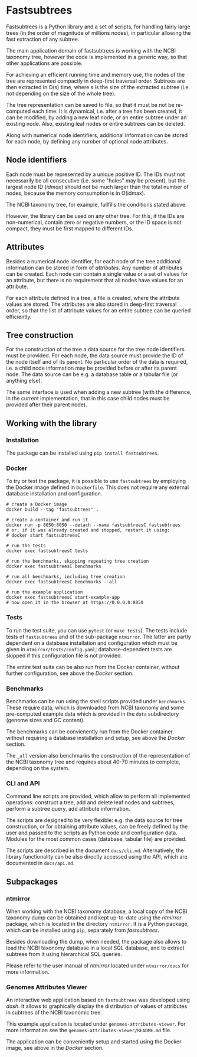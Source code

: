 # Fastsubtrees

Fastsubtrees is a Python library and a set of scripts, for handling fairly
large trees (in the order of magnitude of millions nodes), in particular
allowing the fast extraction of any subtree.

The main application domain of fastsubtrees is working with the NCBI taxonomy
tree, however the code is implemented in a generic way, so that other
applications are possible.

For achieving an efficient running time and memory use, the nodes of the tree
are represented compactly in deep-first traversal order.
Subtrees are then extracted in O(s) time, where s is the size of the extracted
subtree (i.e. not depending on the size of the whole tree).

The tree representation can be saved to file, so that it must be not be
re-computed each time. It is dynamical, i.e. after a tree has been created,
it can be modified, by adding a new leaf node,
or an entire subtree under an existing node. Also, existing leaf nodes or
entire subtrees can be deleted.

Along with numerical node identifiers, additional
information can be stored for each node, by defining any number of optional
node attributes.

## Node identifiers

Each node must be represented by a unique positive ID. The IDs must not
necessarily be all consecutive (i.e. some "holes" may be present), but the
largest node ID (_idmax_) should not be much larger than the total number of
nodes, because the memory consumption is in O(idmax).

The NCBI taxonomy tree, for example, fullfills the conditions stated above.

However, the library can be used on any other tree. For this, if the IDs are
non-numerical, contain zero or negative numbers, or the ID space is not compact,
they must be first mapped to different IDs.

## Attributes

Besides a numerical node identifier, for each node of the tree additional
information can be stored in form of _attributes_.  Any number of attributes
can be created.  Each node can contain a single value or a set of values for an
attribute, but there is no requirement that all nodes have values for an
attribute.

For each attribute defined in a tree, a file is created, where the attribute
values are stored. The attributes are also stored in deep-first traversal
order, so that the list of attribute values for an entire subtree can be
queried efficiently.

## Tree construction

For the construction of the tree a data source for the tree node identifiers
must be provided. For each node, the data source must provide the ID of the node
itself and of its parent. No particular order of the data is
required, i.e. a child node information may be provided before or after its
parent node.
The data source can be e.g. a database table or a tabular file
(or anything else).

The same interface is used when adding a new subtree
(with the difference, in the current implementation, that in this case
child nodes must be provided after their parent node).

## Working with the library

### Installation

The package can be installed using ``pip install fastsubtrees``.

### Docker

To try or test the package, it is possible to use ``fastsubtrees``
by employing the Docker image defined in ``Dockerfile``.
This does not require any external database installation and configuration.

```
# create a Docker image
docker build --tag "fastsubtrees" .

# create a container and run it
docker run -p 8050:8050 --detach --name fastsubtreesC fastsubtrees
# or, if it was already created and stopped, restart it using:
# docker start fastsubtreesC

# run the tests
docker exec fastsubtreesC tests

# run the benchmarks, skipping repeating tree creation
docker exec fastsubtreesC benchmarks

# run all benchmarks, including tree creation
docker exec fastsubtreesC benchmarks --all

# run the example application
docker exec fastsubtreesC start-example-app
# now open it in the browser at https://0.0.0.0:8050
```

### Tests

To run the test suite, you can use ``pytest`` (or ``make tests``).
The tests include tests of ``fastsubtrees`` and of the sub-package ``ntmirror``.
The latter are partly dependent on a database installation and configuration
which must be given in ``ntmirror/tests/config.yaml``;
database-dependent tests are skipped if this configuration file is not provided.

The entire test suite can be also run from the Docker container,
without further configuration, see above the _Docker_ section.

### Benchmarks

Benchmarks can be run using the shell scripts provided under ``benchmarks``.
These require data, which is downloaded from NCBI taxonomy and
some pre-computed example data which is provided in the ``data`` subdirectory
(genome sizes and GC content).

The benchmarks can be convienently run from the Docker container, without
requiring a database installation and setup, see above the _Docker_ section.

The ```_all``` version also benchmarks the construction of the representation
of the NCBI taxonomy tree and requires about 40-70 minutes to complete,
depending on the system.

### CLI and API

Command line scripts are provided, which allow to perform all implemented
operations: construct a tree, add and delete leaf nodes
and subtrees, perform a subtree query, add attribute information.

The scripts are designed to be very flexible: e.g. the data source for
tree construction, or for obtaining attribute values, can be freely
defined by the user and passed to the scripts as Python code
and configuration data. Modules for the most common cases (database,
tabular file) are provided.

The scripts are described in the document ``docs/cli.md``.
Alternatively, the library functionality can be also directly accessed using
the API, which are documented in ``docs/api.md``.

## Subpackages

### ntmirror

When working with the NCBI taxonomy database, a local copy of the NCBI taxonomy
dump can be obtained and kept up-to-date using the _ntmirror_ package, which
is located in the directory ``ntmirror``. It is a Python package, which can
be installed using ``pip``, separately from _fastsubtrees_.

Besides downloading the dump, when needed, the package also allows to load
the NCBI taxonomy database in a local SQL database, and to extract subtrees
from it using hierarchical SQL queries.

Please refer to the user manual of _ntmirror_ located under ``ntmirror/docs``
for more information.

### Genomes Attributes Viewer

An interactive web application based on ``fastsubtrees`` was developed using
_dash_. It allows to graphically display the distribution of values of
attributes in subtrees of the NCBI taxonomic tree.

This example application is located under ``genomes-attributes-viewer``. For
more information see the ``genomes-attributes-viewer/README.md`` file.

The application can be conveniently setup and started using the Docker
image, see above in the _Docker_ section.
